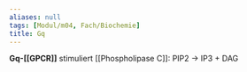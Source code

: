 ```yaml
---
aliases: null
tags: [Modul/m04, Fach/Biochemie]
title: Gq
---
```

**Gq-[[GPCR]]** stimuliert [[Phospholipase C]]: PIP2 → IP3 + DAG